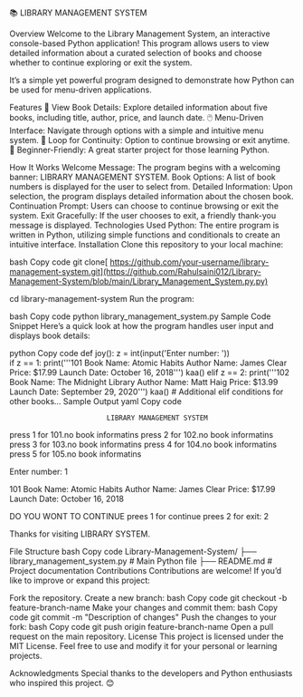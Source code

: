 📚 LIBRARY MANAGEMENT SYSTEM


Overview
Welcome to the Library Management System, an interactive console-based Python application!
This program allows users to view detailed information about a curated selection of books and choose whether to continue exploring or exit the system.


It’s a simple yet powerful program designed to demonstrate how Python can be used for menu-driven applications.




Features
📖 View Book Details: Explore detailed information about five books, including title, author, price, and launch date.
🖱️ Menu-Driven Interface: Navigate through options with a simple and intuitive menu system.
🔄 Loop for Continuity: Option to continue browsing or exit anytime.
🎉 Beginner-Friendly: A great starter project for those learning Python.










How It Works
Welcome Message: The program begins with a welcoming banner: LIBRARY MANAGEMENT SYSTEM.
Book Options: A list of book numbers is displayed for the user to select from.
Detailed Information: Upon selection, the program displays detailed information about the chosen book.
Continuation Prompt: Users can choose to continue browsing or exit the system.
Exit Gracefully: If the user chooses to exit, a friendly thank-you message is displayed.
Technologies Used
Python: The entire program is written in Python, utilizing simple functions and conditionals to create an intuitive interface.
Installation
Clone this repository to your local machine:






bash
Copy code
git clone[ https://github.com/your-username/library-management-system.git](https://github.com/Rahulsaini012/Library-Management-System/blob/main/Library_Management_System.py.py)

cd library-management-system
Run the program:



bash
Copy code
python library_management_system.py
Sample Code Snippet
Here’s a quick look at how the program handles user input and displays book details:



python
Copy code
def joy():
    z = int(input('Enter number: '))   
    if z == 1:
        print('''101 Book Name: Atomic Habits
        Author Name: James Clear
        Price: $17.99
        Launch Date: October 16, 2018''')
        kaa()
    elif z == 2:
        print('''102 Book Name: The Midnight Library
        Author Name: Matt Haig
        Price: $13.99
        Launch Date: September 29, 2020''')
        kaa()
    # Additional elif conditions for other books...
Sample Output
yaml
Copy code

                            
                            
                            LIBRARY MANAGEMENT SYSTEM

press 1 for 101.no book informatins
press 2 for 102.no book informatins
press 3 for 103.no book informatins
press 4 for 104.no book informatins
press 5 for 105.no book informatins

Enter number: 1


101 Book Name: Atomic Habits
     Author Name: James Clear
     Price: $17.99
     Launch Date: October 16, 2018


DO YOU WONT TO CONTINUE
prees 1 for continue
prees 2 for exit: 2



Thanks for visiting LIBRARY SYSTEM.




File Structure
bash
Copy code
Library-Management-System/
├── library_management_system.py  # Main Python file
├── README.md                     # Project documentation
Contributions
Contributions are welcome! If you’d like to improve or expand this project:




Fork the repository.
Create a new branch:
bash
Copy code
git checkout -b feature-branch-name
Make your changes and commit them:
bash
Copy code
git commit -m "Description of changes"
Push the changes to your fork:
bash
Copy code
git push origin feature-branch-name
Open a pull request on the main repository.
License
This project is licensed under the MIT License. Feel free to use and modify it for your personal or learning projects.



Acknowledgments
Special thanks to the developers and Python enthusiasts who inspired this project. 😊
